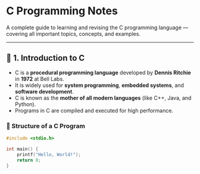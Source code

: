 # C Programming Notes

A complete guide to learning and revising the C programming language — covering all important topics, concepts, and examples.

---

## 📘 1. Introduction to C

- C is a **procedural programming language** developed by **Dennis Ritchie** in **1972** at Bell Labs.  
- It is widely used for **system programming**, **embedded systems**, and **software development**.  
- C is known as the **mother of all modern languages** (like C++, Java, and Python).  
- Programs in C are compiled and executed for high performance.

### 🔹 Structure of a C Program
```c
#include <stdio.h>

int main() {
    printf("Hello, World!");
    return 0;
}
